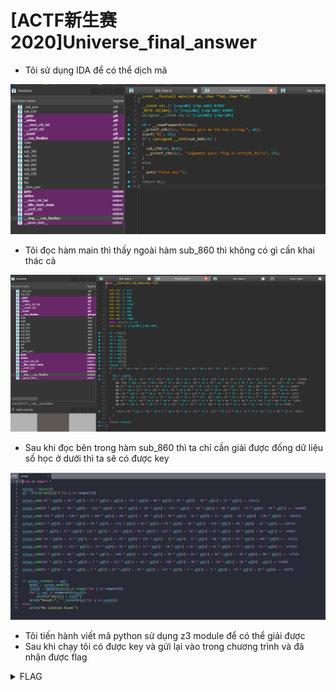 # [ACTF新生赛2020]Universe_final_answer

- Tôi sử dụng IDA để có thể dịch mã

![main](./images/main.png)
- Tôi đọc hàm main thì thấy ngoài hàm sub_860 thì không có gì cần khai thác cả

![sub_860](./images/sub_860.png)
- Sau khi đọc bên trong hàm sub_860 thì ta chỉ cần giải được đống dữ liệu số học ở dưới thì ta sẽ có được key

![solve](./images/solve.png)
- Tôi tiến hành viết mã python sử dụng z3 module để có thể giải được
- Sau khi chạy tôi có được key và gửi lại vào trong chương trình và đã nhận được flag

<details>
<summary style="cursor: pointer">FLAG</summary>

```
flag{F0uRTy_7w@_42}
```
</details>

